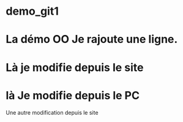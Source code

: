 # demo_git1
La démo OO
Je rajoute une ligne.
======

Là je modifie depuis le site
=========
là Je modifie depuis le PC
======
Une autre modification depuis le site
